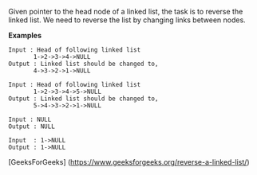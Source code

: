 Given pointer to the head node of a linked list, the task is to reverse the linked list. We need to reverse the list by changing links between nodes.

**Examples**
```
Input : Head of following linked list  
       1->2->3->4->NULL
Output : Linked list should be changed to,
       4->3->2->1->NULL

Input : Head of following linked list  
       1->2->3->4->5->NULL
Output : Linked list should be changed to,
       5->4->3->2->1->NULL

Input : NULL
Output : NULL

Input  : 1->NULL
Output : 1->NULL
```
[GeeksForGeeks] (https://www.geeksforgeeks.org/reverse-a-linked-list/)

